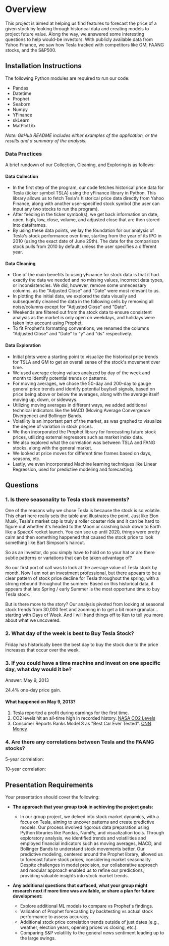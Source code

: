 # Overview

This project is aimed at helping us find features to forecast the price of a given stock by looking through historical data and creating models to project future value. Along the way, we answered some interesting questions to help would-be investors. With publicly available data from Yahoo Finance, we saw how Tesla tracked with competitors like GM, FAANG stocks, and the S&P500.

## Installation Instructions

The following Python modules are required to run our code:

- Pandas
- Datetime
- Prophet
- Seaborn
- Numpy
- YFinance
- skLearn
- MatPlotLib

*Note: GitHub README includes either examples of the application, or the results and a summary of the analysis.*

### Data Practices

A brief rundown of our Collection, Cleaning, and Exploring is as follows:

#### Data Collection

- In the first step of the program, our code fetches historical price data for Tesla (ticker symbol TSLA) using the yFinance library in Python. This library allows us to fetch Tesla's historical price data directly from Yahoo Finance, along with another user-specified stock symbol (the user can input any two stocks to run the program).
- After feeding in the ticker symbol(s), we get back information on date, open, high, low, close, volume, and adjusted close that are then stored into dataframes.
- By using these data points, we lay the foundation for our analysis of Tesla's stock performance over time, starting from the year of its IPO in 2010 (using the exact date of June 29th). The date for the comparison stock pulls from 2010 by default, unless the user specifies a different year.

#### Data Cleaning

- One of the main benefits to using yFinance for stock data is that it had exactly the data we needed and no missing values, incorrect data types, or inconsistencies. We did, however, remove some unnecessary columns, as the "Adjusted Close" and "Date" were most relevant to us.
- In plotting the initial data, we explored the data visually and subsequently cleaned the data in the following cells by removing all noise/columns except for "Adjusted Close" and "Date".
- Weekends are filtered out from the stock data to ensure consistent analysis as the market is only open on weekdays, and holidays were taken into account using Prophet.
- To fit Prophet's formatting conventions, we renamed the columns "Adjusted Close" and "Date" to "y" and "ds" respectively.

#### Data Exploration

- Initial plots were a starting point to visualize the historical price trends for TSLA and GM to get an overall sense of the stock's movement over time.
- We used average closing values analyzed by day of the week and month to identify potential trends or patterns.
- For moving averages, we chose the 50-day and 200-day to gauge general price trends and identify potential buy/sell signals, based on price being above or below the averages, along with the average itself moving up, down, or sideways.
- Utilizing moving averages in different ways, we added additional technical indicators like the MACD (Moving Average Convergence Divergence) and Bollinger Bands.
- Volatility is an important part of the market, as was graphed to visualize the degree of variation in stock prices.
- We then incorporated the Prophet library for forecasting future stock prices, utilizing external regressors such as market index data.
- We also explored what the correlation was between TSLA and FANG stocks, along with the general market.
- We looked at price moves for different time frames based on days, seasons, etc.
- Lastly, we even incorporated Machine learning techniques like Linear Regression, used for predictive modeling and forecasting.

## Questions

### 1. Is there seasonality to Tesla stock movements?

One of the reasons why we chose Tesla is because the stock is so volatile. This chart here really sets the table and illustrates the point. Just like Elon Musk, Tesla's market cap is truly a roller coaster ride and it can be hard to figure out whether it's headed to the Moon or crashing back down to Earth like a SpaceX rocket launch. You can see up until 2020, things were pretty calm and then something happened that caused the stock price to look something like Bart Simpson's haircut.

So as an investor, do you simply have to hold on to your hat or are there subtle patterns or variations that can be taken advantage of?

So our first port of call was to look at the average value of Tesla stock by month. Now I am not an investment professional, but there appears to be a clear pattern of stock price decline for Tesla throughout the spring, with a strong rebound throughout the summer. Based on this historical data, it appears that late Spring / early Summer is the most opportune time to buy Tesla stock.

But is there more to the story? Our analysis pivoted from looking at seasonal stock trends from 30,000 feet and zooming in to get a bit more granular… starting with Days of Week. And I will hand things off to Ken to tell you more about what we uncovered.

### 2. What day of the week is best to Buy Tesla Stock?

Friday has historically been the best day to buy the stock due to the price increases that occur over the week.

### 3. If you could have a time machine and invest on one specific day, what day would it be?

Answer: May 9, 2013

24.4% one-day price gain.

#### What happened on May 9, 2013?

1. Tesla reported a profit during earnings for the first time.
2. CO2 levels hit an all-time high in recorded history.
   [NASA CO2 Levels](https://climate.nasa.gov/climate_resources/7/graphic-carbon-dioxide-hits-new-high)
3. Consumer Reports Ranks Model S as "Best Car Ever Tested".
   [CNN Money](https://money.cnn.com/2013/05/09/autos/tesla-model-s-consumer-reports/index.html)

### 4. Are there any correlations between Tesla and the FAANG stocks?

5-year correlation:

10-year correlation:

## Presentation Requirements

Your presentation should cover the following:

- **The approach that your group took in achieving the project goals:**
  - In our group project, we delved into stock market dynamics, with a focus on Tesla, aiming to uncover patterns and create predictive models. Our process involved rigorous data preparation using Python libraries like Pandas, NumPy, and visualization tools. Through exploratory analysis, we identified trends and volatilities and employed financial indicators such as moving averages, MACD, and Bollinger Bands to understand stock movements better. Our predictive modeling, centered around the Prophet library, allowed us to forecast future stock prices, considering market seasonality. Despite challenges in model precision, our collaborative approach and modular approach enabled us to refine our predictions, providing valuable insights into stock market trends.

- **Any additional questions that surfaced, what your group might research next if more time was available, or share a plan for future development:**
  - Explore additional ML models to compare vs Prophet's findings.
  - Validation of Prophet forecasting by backtesting vs actual stock performance to assess accuracy.
  - Additional stock price correlation trends outside of just dates (e.g., weather, election years, opening prices vs closing, etc.).
  - Comparing S&P volatility to the general news sentiment leading up to the large swings.
